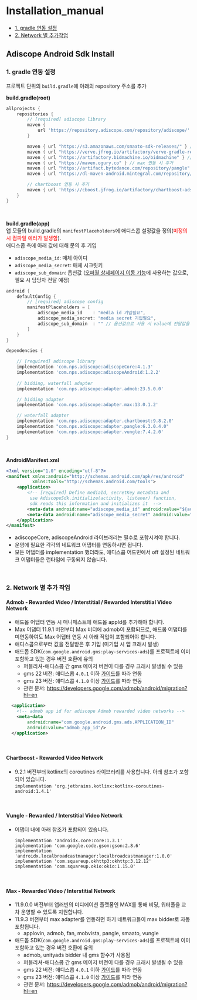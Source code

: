 Installation_manual
===================
- [1. gradle 연동 설정](#1.-gradle-연동-설정)
- [2. Network 별 추가작업](#2.-network-별-추가-작업)

## Adiscope Android Sdk Install

### 1. gradle 연동 설정

프로젝트 단위의 `build.gradle`에 아래의 repository 주소를 추가

**build.gradle(root)**
```groovy
allprojects {
    repositories {
        // [required] adiscope library
        maven {
            url 'https://repository.adiscope.com/repository/adiscope/'
        }

        maven { url "https://s3.amazonaws.com/smaato-sdk-releases/" } // max 연동 시 추가
        maven { url "https://verve.jfrog.io/artifactory/verve-gradle-release" } // max 연동 시 추가
        maven { url "https://artifactory.bidmachine.io/bidmachine" } // max 연동 시 추가
        maven { url "https://maven.ogury.co" } // max 연동 시 추가
        maven { url "https://artifact.bytedance.com/repository/pangle" } // max 혹은 pangle 연동 시 추가
        maven { url "https://dl-maven-android.mintegral.com/repository/mbridge_android_sdk_oversea" } // max 연동 시 추가

        // chartboost 연동 시 추가
        maven { url 'https://cboost.jfrog.io/artifactory/chartboost-ads/' }
    }
}
```
<br/>

**build.gradle(app)**  
앱 모듈의 build.gradle의 `manifestPlaceholders`에 애디스콥 설정값을 정의(<span style="color:red">미정의 시 컴파일 에러가 발생함</span>).  
애디스콥 측에 아래 값에 대해 문의 후 기입

* `adiscope_media_id`: 매체 아이디
* `adiscope_media_secret`: 매체 시크릿키
* `adiscope_sub_domain`: 옵션값 ([오퍼월 상세페이지 이동 기능](./api_documentation.md#showdetail)에 사용하는 값으로, 필요 시 담당자 전달 예정)


```groovy
android {
    defaultConfig {
        // [required] adiscope config
        manifestPlaceholders = [
            adiscope_media_id    : "media id 기입필요",
            adiscope_media_secret: "media secret 기입필요",
            adiscope_sub_domain  : "" // 옵션값으로 사용 시 value에 전달값을 기입
        ]
    }
}

dependencies {

    // [required] adiscope library
    implementation 'com.nps.adiscope:adiscopeCore:4.1.3'
    implementation 'com.nps.adiscope:adiscopeAndroid:1.2.2'
    
    // bidding, waterfall adapter
    implementation 'com.nps.adiscope:adapter.admob:23.5.0.0'            // admob

    // bidding adapter
    implementation 'com.nps.adiscope:adapter.max:13.0.1.2'              // max

    // waterfall adapter
    implementation 'com.nps.adiscope:adapter.chartboost:9.8.2.0'        // chartboost
    implementation "com.nps.adiscope:adapter.pangle:6.3.0.4.0"          // pangle
    implementation 'com.nps.adiscope:adapter.vungle:7.4.2.0'            // vungle
}
```

<br/>


**AndroidManifest.xml**

```xml
<?xml version="1.0" encoding="utf-8"?>
<manifest xmlns:android="http://schemas.android.com/apk/res/android"
          xmlns:tools="http://schemas.android.com/tools">
    <application>
        <!-- [required] Define mediaId, secretKey metadata and 
         use AdiscopeSdk.initialize(activity, listener) function,
         sdk reads this information and initializes it  -->
        <meta-data android:name="adiscope_media_id" android:value="${adiscope_media_id}"/>
        <meta-data android:name="adiscope_media_secret" android:value="${adiscope_media_secret}"/>
    </application>
</manifest>
```

- adiscopeCore, adiscopeAndroid 라이브러리는 필수로 포함시켜야 합니다.
- 운영에 필요한 각각의 네트워크 어댑터를 연동하시면 됩니다.
- 모든 어댑터를 implementation 했더라도, 애디스콥 어드민에서 off 설정된 네트워크 어댑터들은 런타임에 구동되지 않습니다.

<br/>

### 2. Network 별 추가 작업

#### Admob - Rewarded Video / Interstitial / Rewarded Interstitial Video Network
* 애드몹 어댑터 연동 시 매니페스트에 애드몹 appId를 추가해야 합니다.
* Max 어댑터 11.9.1 버전부터 Max 비더에 admob이 포함되므로, 애드몹 어댑터를 미연동하여도 Max 어댑터 연동 시 아래 작업이 포함되어야 합니다.
* 애디스콥으로부터 값을 전달받은 후 기입 (미기입 시 앱 크래시 발생)
* 애드몹 SDK(`com.google.android.gms:play-services-ads`)를 프로젝트에 이미 포함하고 있는 경우 버전 호환에 유의
  * 퍼블리셔-애디스콥 간 gms 메이저 버전이 다를 경우 크래시 발생될 수 있음
  * gms 22 버전: 애디스콥 `4.0.1` 이하 [가이드](https://github.com/adiscope/Adiscope-Android-Sample/tree/4.0.1?tab=readme-ov-file#integration-guide)를 따라 연동
  * gms 23 버전: 애디스콥 `4.1.0` 이상 [가이드](https://github.com/adiscope/Adiscope-Android-Sample?tab=readme-ov-file#integration-guide)를 따라 연동
  * 관련 문서: https://developers.google.com/admob/android/migration?hl=en
```xml
  <application>
    <!-- admob app id for adiscope Admob rewarded video networks -->
    <meta-data
        android:name="com.google.android.gms.ads.APPLICATION_ID"
        android:value="admob_app_id"/>
  </application>
```

<br/>

#### Chartboost - Rewarded Video Network
* 9.2.1 버전부터 kotlinx의 coroutines 라이브러리를 사용합니다. 아래 참조가 포함되어 있습니다.  
  `implementation 'org.jetbrains.kotlinx:kotlinx-coroutines-android:1.4.1'`

<br/>

#### Vungle - Rewarded / Interstitial Video Network
* 어댑터 내에 아래 참조가 포함되어 있습니다.

  `implementation 'androidx.core:core:1.3.1'`  
  `implementation 'com.google.code.gson:gson:2.8.6'`  
  `implementation 'androidx.localbroadcastmanager:localbroadcastmanager:1.0.0'`  
  `implementation 'com.squareup.okhttp3:okhttp:3.12.12'`  
  `implementation 'com.squareup.okio:okio:1.15.0'`

<br/>

#### Max - Rewarded Video / Interstitial Network
* 11.9.0.0 버전부터 앱러빈의 미디에이션 플랫폼인 MAX를 통해 비딩, 워터폴을 교차 운영할 수 있도록 지원합니다.
* 11.9.3 버전부터 max adapter를 연동하면 하기 네트워크들이 max bidder로 자동 포함됩니다.
  - applovin, admob, fan, mobvista, pangle, smaato, vungle
* 애드몹 SDK(`com.google.android.gms:play-services-ads`)를 프로젝트에 이미 포함하고 있는 경우 버전 호환에 유의
  * admob, unityads bidder 내 gms 함수가 사용됨
  * 퍼블리셔-애디스콥 간 gms 메이저 버전이 다를 경우 크래시 발생될 수 있음
  * gms 22 버전: 애디스콥 `4.0.1` 이하 [가이드](https://github.com/adiscope/Adiscope-Android-Sample/tree/4.0.1?tab=readme-ov-file#integration-guide)를 따라 연동
  * gms 23 버전: 애디스콥 `4.1.0` 이상 [가이드](https://github.com/adiscope/Adiscope-Android-Sample?tab=readme-ov-file#integration-guide)를 따라 연동
  * 관련 문서: https://developers.google.com/admob/android/migration?hl=en